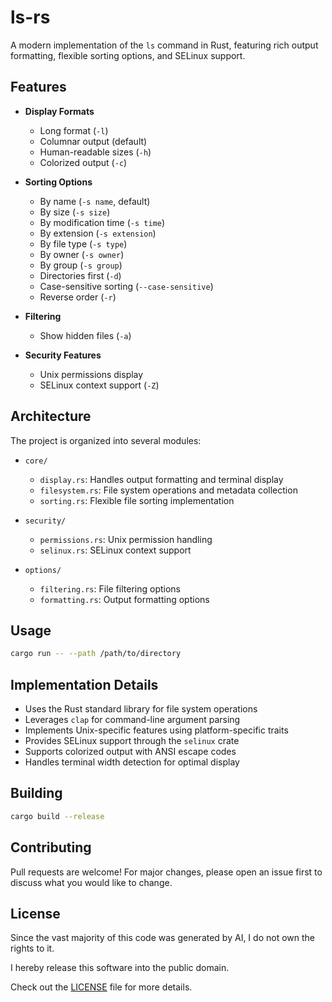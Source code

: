 # ls-rs

A modern implementation of the `ls` command in Rust, featuring rich output formatting, flexible sorting options, and SELinux support.

## Features

- **Display Formats**
  - Long format (`-l`)
  - Columnar output (default)
  - Human-readable sizes (`-h`)
  - Colorized output (`-c`)

- **Sorting Options**
  - By name (`-s name`, default)
  - By size (`-s size`)
  - By modification time (`-s time`)
  - By extension (`-s extension`)
  - By file type (`-s type`)
  - By owner (`-s owner`)
  - By group (`-s group`)
  - Directories first (`-d`)
  - Case-sensitive sorting (`--case-sensitive`)
  - Reverse order (`-r`)

- **Filtering**
  - Show hidden files (`-a`)

- **Security Features**
  - Unix permissions display
  - SELinux context support (`-Z`)

## Architecture

The project is organized into several modules:

- `core/`
  - `display.rs`: Handles output formatting and terminal display
  - `filesystem.rs`: File system operations and metadata collection
  - `sorting.rs`: Flexible file sorting implementation

- `security/`
  - `permissions.rs`: Unix permission handling
  - `selinux.rs`: SELinux context support

- `options/`
  - `filtering.rs`: File filtering options
  - `formatting.rs`: Output formatting options

## Usage

```bash
cargo run -- --path /path/to/directory
```

## Implementation Details

- Uses the Rust standard library for file system operations
- Leverages `clap` for command-line argument parsing
- Implements Unix-specific features using platform-specific traits
- Provides SELinux support through the `selinux` crate
- Supports colorized output with ANSI escape codes
- Handles terminal width detection for optimal display

## Building

```bash
cargo build --release
```

## Contributing

Pull requests are welcome! For major changes, please open an issue first to discuss what you would like to change.

## License

Since the vast majority of this code was generated by AI, I do not own the rights to it.

I hereby release this software into the public domain.

Check out the [LICENSE](LICENSE) file for more details.
